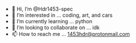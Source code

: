 - 👋 Hi, I’m @Hdr1453-spec
- 👀 I’m interested in ... coding, art, and cars
- 🌱 I’m currently learning ... python
- 💞️ I’m looking to collaborate on ... idk
- 📫 How to reach me ... 1453hdr@protonmail.com

<!---
Hdr1453-spec/Hdr1453-spec is a ✨ special ✨ repository because its `README.md` (this file) appears on your GitHub profile.
You can click the Preview link to take a look at your changes.
--->

